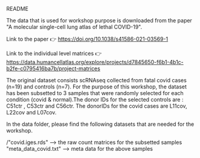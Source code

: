 README

The data that is used for workshop purpose is downloaded from the paper "A molecular single-cell lung atlas of lethal COVID-19". 

Link to the paper 👉 https://doi.org/10.1038/s41586-021-03569-1

Link to the individual level matrices 👉 https://data.humancellatlas.org/explore/projects/d7845650-f6b1-4b1c-b2fe-c0795416ba7b/project-matrices

The original dataset consists scRNAseq collected from fatal covid cases (n=19) and controls (n=7).
For the purpose of this workshop, the dataset has been subsetted to 3 samples that were randomly selected for each condition (covid & normal).The donor IDs for the selected controls are : C51ctr , C53ctr and C56ctr. 
The donorIDs for the covid cases are L11cov, L22cov and L07cov.

In the data folder, please find the following datasets that are needed for the workshop. 

/"covid.iges.rds" --> the raw count matrices for the subsetted samples
"meta_data_covid.txt" --> meta data for the above samples
